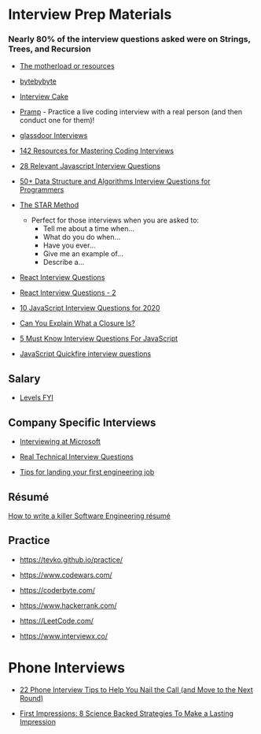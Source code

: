 # Interview Prep Materials

### Nearly 80% of the interview questions asked were on Strings, Trees, and Recursion

* [The motherload or resources](https://www.freecodecamp.org/news/software-engineering-interviews-744380f4f2af/)

* [bytebybyte](https://www.byte-by-byte.com/six-software-engineering-interview-questions/)

* [Interview Cake](https://www.interviewcake.com)

* [Pramp](https://www.pramp.com/#/) - Practice a live coding interview with a real person (and then conduct one for them)!

* [glassdoor Interviews](https://www.glassdoor.com/Interview/index.htm)

* [142 Resources for Mastering Coding Interviews](https://medium.com/better-programming/the-software-engineering-study-guide-bac25b8b61eb)

* [28 Relevant Javascript Interview Questions](https://blog.usejournal.com/28-relevant-javascript-interview-questions-part-1-of-7-ff376be12a99)

* [50+ Data Structure and Algorithms Interview Questions for Programmers](https://hackernoon.com/50-data-structure-and-algorithms-interview-questions-for-programmers-b4b1ac61f5b0)

* [The STAR Method](https://www.google.com/amp/s/www.themuse.com/amp/advice/star-interview-method)
    * Perfect for those interviews when you are asked to:
        * Tell me about a time when…
        * What do you do when…
        * Have you ever…
        * Give me an example of…
        * Describe a...

* [React Interview Questions](https://github.com/Pau1fitz/react-interview)

* [React Interview Questions - 2](https://github.com/sudheerj/reactjs-interview-questions)

* [10 JavaScript Interview Questions for 2020](https://medium.com/javascript-in-plain-english/10-javascript-interview-questions-for-2020-697b40de9480)

* [Can You Explain What a Closure Is?](https://medium.com/better-programming/a-basic-interview-question-can-you-explain-what-a-closure-is-710b75384d48)

* [5 Must Know Interview Questions For JavaScript](https://medium.com/javascript-in-plain-english/5-must-know-interview-questions-for-javascript-bd9000c56e7a)

* [JavaScript Quickfire interview questions](https://medium.com/javascript-in-plain-english/24-quick-fire-javascript-interview-questions-a71f78d03f08)

## Salary

* [Levels FYI](https://www.levels.fyi)

## Company Specific Interviews

* [Interviewing at Microsoft](https://medium.com/javascript-in-plain-english/microsoft-online-assessment-questions-js-f68ecdb6e927)

* [Real Technical Interview Questions](https://medium.com/javascript-in-plain-english/real-technical-interview-questions-a3829febaa95)

* [Tips for landing your first engineering job](https://medium.com/javascript-in-plain-english/tips-for-landing-your-first-engineering-job-8b3c7ed9e89a)

## Résumé

[How to write a killer Software Engineering résumé](https://www.freecodecamp.org/news/writing-a-killer-software-engineering-resume-b11c91ef699d/)

## Practice

* https://tevko.github.io/practice/

* https://www.codewars.com/

* https://coderbyte.com/

* https://www.hackerrank.com/

* https://LeetCode.com/

* https://www.interviewx.co/

# Phone Interviews

* [22 Phone Interview Tips to Help You Nail the Call (and Move to the Next Round)](https://www.themuse.com/advice/phone-interview-tips-preparation#tip20)

* [First Impressions: 8 Science Backed Strategies To Make a Lasting Impression](https://www.scienceofpeople.com/first-impressions/)
